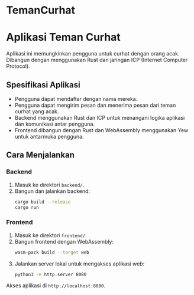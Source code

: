 # TemanCurhat
# Aplikasi Teman Curhat

Aplikasi ini memungkinkan pengguna untuk curhat dengan orang acak. Dibangun dengan menggunakan Rust dan jaringan ICP (Internet Computer Protocol).

## Spesifikasi Aplikasi

- Pengguna dapat mendaftar dengan nama mereka.
- Pengguna dapat mengirim pesan dan menerima pesan dari teman curhat yang acak.
- Backend menggunakan Rust dan ICP untuk menangani logika aplikasi dan komunikasi antar pengguna.
- Frontend dibangun dengan Rust dan WebAssembly menggunakan Yew untuk antarmuka pengguna.

## Cara Menjalankan

### Backend
1. Masuk ke direktori `backend/`.
2. Bangun dan jalankan backend:
    ```bash
    cargo build --release
    cargo run
    ```

### Frontend
1. Masuk ke direktori `frontend/`.
2. Bangun frontend dengan WebAssembly:
    ```bash
    wasm-pack build --target web
    ```
3. Jalankan server lokal untuk mengakses aplikasi web:
    ```bash
    python3 -m http.server 8080
    ```

Akses aplikasi di `http://localhost:8080`.
